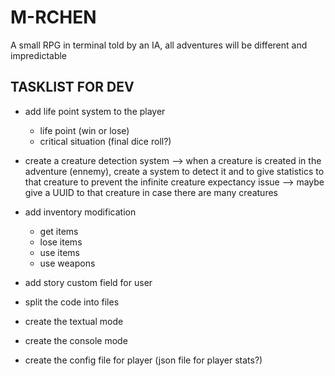 # M-RCHEN
A small RPG in terminal told by an IA, all adventures will be different and impredictable

## TASKLIST FOR DEV

- add life point system to the player 	
	- life point (win or lose)
	- critical situation (final dice roll?)

- create a creature detection system
	--> when a creature is created in the adventure (ennemy), create a system
		to detect it and to give statistics to that creature to prevent the 
		infinite creature expectancy issue
	--> maybe give a UUID to that creature in case there are many creatures
	
- add inventory modification
	- get items
	- lose items
	- use items
	- use weapons
- add story custom field for user
- split the code into files
- create the textual mode
- create the console mode
- create the config file for player (json file for player stats?)